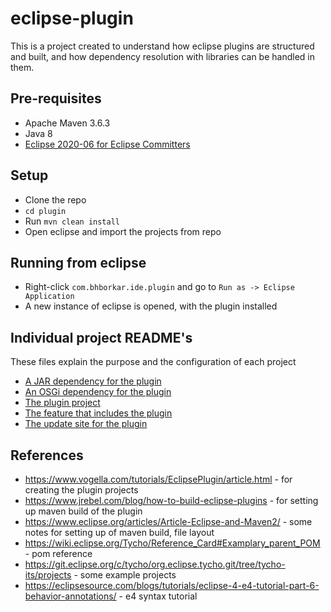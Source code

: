 # eclipse-plugin

This is a project created to understand how eclipse plugins are structured and built, and how dependency resolution with libraries can be handled in them.

## Pre-requisites

- Apache Maven 3.6.3
- Java 8
- [Eclipse 2020-06 for Eclipse Committers](https://www.eclipse.org/downloads/packages/release/2020-06/r/eclipse-ide-eclipse-committers)

## Setup

- Clone the repo
- `cd plugin`
- Run `mvn clean install`
- Open eclipse and import the projects from repo

## Running from eclipse

- Right-click `com.bhborkar.ide.plugin` and go to `Run as -> Eclipse Application`
- A new instance of eclipse is opened, with the plugin installed

## Individual project README's

These files explain the purpose and the configuration of each project

- [A JAR dependency for the plugin](library/README.md)
- [An OSGi dependency for the plugin](osgi-library/README.md)
- [The plugin project](plugin/README.md)
- [The feature that includes the plugin](plugin.feature/README.md)
- [The update site for the plugin](update-site/README.md)

## References

- https://www.vogella.com/tutorials/EclipsePlugin/article.html - for creating the plugin projects
- https://www.jrebel.com/blog/how-to-build-eclipse-plugins - for setting up maven build of the plugin
- https://www.eclipse.org/articles/Article-Eclipse-and-Maven2/ - some notes for setting up of maven build, file layout
- https://wiki.eclipse.org/Tycho/Reference_Card#Examplary_parent_POM - pom reference
- https://git.eclipse.org/c/tycho/org.eclipse.tycho.git/tree/tycho-its/projects - some example projects
- https://eclipsesource.com/blogs/tutorials/eclipse-4-e4-tutorial-part-6-behavior-annotations/ - e4 syntax tutorial

